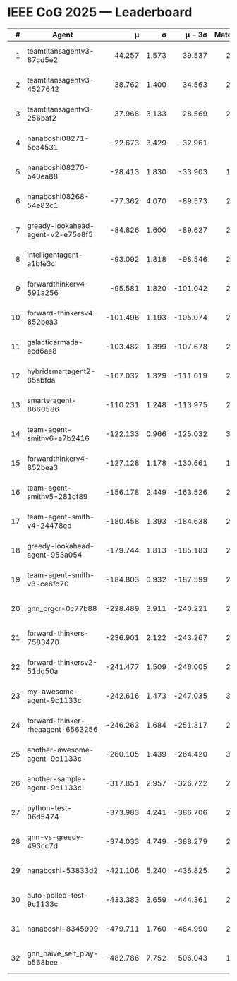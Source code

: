 # IEEE CoG 2025 — Leaderboard

| # | Agent | μ | σ | μ − 3σ | Matches | Updated |
|---:|---|---:|---:|---:|---:|---|
| 1 | teamtitansagentv3-87cd5e2 | 44.257 | 1.573 | 39.537 | 2580 | 2025-08-27 17:01 |
| 2 | teamtitansagentv3-4527642 | 38.762 | 1.400 | 34.563 | 2420 | 2025-08-27 17:01 |
| 3 | teamtitansagentv3-256baf2 | 37.968 | 3.133 | 28.569 | 2560 | 2025-08-27 17:01 |
| 4 | nanaboshi08271-5ea4531 | -22.673 | 3.429 | -32.961 | 820 | 2025-08-27 17:01 |
| 5 | nanaboshi08270-b40ea88 | -28.413 | 1.830 | -33.903 | 1458 | 2025-08-27 17:01 |
| 6 | nanaboshi08268-54e82c1 | -77.362 | 4.070 | -89.573 | 2258 | 2025-08-27 17:01 |
| 7 | greedy-lookahead-agent-v2-e75e8f5 | -84.826 | 1.600 | -89.627 | 2278 | 2025-08-27 17:01 |
| 8 | intelligentagent-a1bfe3c | -93.092 | 1.818 | -98.546 | 2316 | 2025-08-27 17:01 |
| 9 | forwardthinkerv4-591a256 | -95.581 | 1.820 | -101.042 | 2093 | 2025-08-27 17:01 |
| 10 | forward-thinkersv4-852bea3 | -101.496 | 1.193 | -105.074 | 2244 | 2025-08-27 17:01 |
| 11 | galacticarmada-ecd6ae8 | -103.482 | 1.399 | -107.678 | 2340 | 2025-08-27 17:01 |
| 12 | hybridsmartagent2-85abfda | -107.032 | 1.329 | -111.019 | 2096 | 2025-08-27 17:01 |
| 13 | smarteragent-8660586 | -110.231 | 1.248 | -113.975 | 2124 | 2025-08-27 17:01 |
| 14 | team-agent-smithv6-a7b2416 | -122.133 | 0.966 | -125.032 | 3040 | 2025-08-27 17:01 |
| 15 | forwardthinkerv4-852bea3 | -127.128 | 1.178 | -130.661 | 1961 | 2025-08-27 17:01 |
| 16 | team-agent-smithv5-281cf89 | -156.178 | 2.449 | -163.526 | 2640 | 2025-08-27 17:01 |
| 17 | team-agent-smith-v4-24478ed | -180.458 | 1.393 | -184.638 | 2640 | 2025-08-27 17:01 |
| 18 | greedy-lookahead-agent-953a054 | -179.744 | 1.813 | -185.183 | 2378 | 2025-08-27 17:01 |
| 19 | team-agent-smith-v3-ce6fd70 | -184.803 | 0.932 | -187.599 | 2540 | 2025-08-27 17:01 |
| 20 | gnn_prgcr-0c77b88 | -228.489 | 3.911 | -240.221 | 2080 | 2025-08-27 17:01 |
| 21 | forward-thinkers-7583470 | -236.901 | 2.122 | -243.267 | 2700 | 2025-08-27 17:01 |
| 22 | forward-thinkersv2-51dd50a | -241.477 | 1.509 | -246.005 | 2866 | 2025-08-27 17:01 |
| 23 | my-awesome-agent-9c1133c | -242.616 | 1.473 | -247.035 | 3220 | 2025-08-27 17:01 |
| 24 | forward-thinker-rheaagent-6563256 | -246.263 | 1.684 | -251.317 | 2606 | 2025-08-27 17:01 |
| 25 | another-awesome-agent-9c1133c | -260.105 | 1.439 | -264.420 | 3020 | 2025-08-27 17:01 |
| 26 | another-sample-agent-9c1133c | -317.851 | 2.957 | -326.722 | 2740 | 2025-08-27 17:01 |
| 27 | python-test-06d5474 | -373.983 | 4.241 | -386.706 | 2110 | 2025-08-27 17:01 |
| 28 | gnn-vs-greedy-493cc7d | -374.033 | 4.749 | -388.279 | 2380 | 2025-08-27 17:01 |
| 29 | nanaboshi-53833d2 | -421.106 | 5.240 | -436.825 | 2240 | 2025-08-27 17:01 |
| 30 | auto-polled-test-9c1133c | -433.383 | 3.659 | -444.361 | 2200 | 2025-08-27 17:01 |
| 31 | nanaboshi-8345999 | -479.711 | 1.760 | -484.990 | 2510 | 2025-08-27 17:01 |
| 32 | gnn_naive_self_play-b568bee | -482.786 | 7.752 | -506.043 | 1900 | 2025-08-27 17:01 |
